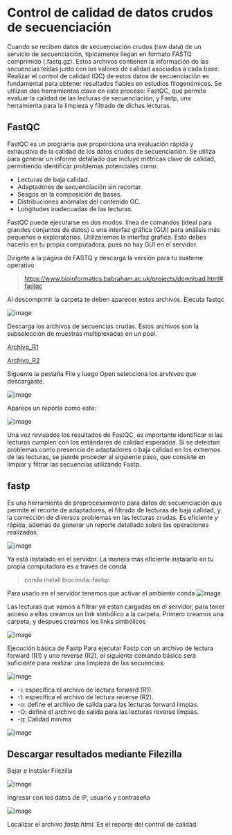 # Control de calidad de datos crudos de secuenciación 

Cuando se reciben datos de secuenciación crudos (raw data) de un servicio de secuenciación, típicamente llegan en formato FASTQ comprimido (.fastq.gz). 
Estos archivos contienen la información de las secuencias leídas junto con los valores de calidad asociados a cada base.
Realizar el control de calidad (QC) de estos datos de secuenciación es fundamental para obtener resultados fiables 
en estudios filogenómicos. Se utilizan dos herramientas  clave en este proceso: FastQC, que permite evaluar 
la calidad de las lecturas de secuenciación, y Fastp, una herramienta para la limpieza y filtrado de dichas lecturas. 

## FastQC

FastQC es un programa que proporciona una evaluación rápida y exhaustiva de la calidad de los datos crudos de secuenciación. 
Se utiliza para generar un informe detallado que incluye métricas clave de calidad, permitiendo identificar problemas potenciales como:

+ Lecturas de baja calidad.
+ Adaptadores de secuenciación sin recortar.
+ Sesgos en la composición de bases.
+ Distribuciones anómalas del contenido GC.
+ Longitudes inadecuadas de las lecturas.

FastQC puede ejecutarse en dos modos: línea de comandos (ideal para grandes conjuntos de datos) o una interfaz gráfica (GUI) para análisis más pequeños o exploratorios.
Utilizaremos la interfaz gráfica. Esto debes hacerlo en tu propia computadora, pues no hay GUI en el servidor.  

Dirigete a la página de FASTQ y descarga la versión para tu susteme operativo
> https://www.bioinformatics.babraham.ac.uk/projects/download.html#fastqc

Al descomprmir la carpeta te deben aparecer estos archivos. Ejecuta fastqc

![image](https://github.com/user-attachments/assets/d9a731eb-1f2e-4a1a-aa47-3deccf65cc19)

Descarga los archivos de secuencias crudas. Estos archivos son la subselección de muestras multiplexadas en un pool.  



[Archivo_R1](../dddrad/sub_Vlad_1_S8_R1_001.fastq.gz)

[Archivo_R2](../dddrad/sub_Vlad_1_S8_R2_001.fastq.gz)

Siguente la pestaña File y luego Open selecciona los arvhivos que descargaste. 

![image](https://github.com/user-attachments/assets/11f21f27-1f26-4486-bf78-2f42c253072d)

Aparece un reporte como este:

![image](https://github.com/user-attachments/assets/e778ce13-42b8-49b9-b4d2-4800498f534f)

Una vez revisados los resultados de FastQC, es importante identificar si las lecturas cumplen con los estándares de calidad esperados.
Si se detectan problemas como presencia de adaptadores o baja calidad en los extremos de las lecturas, se puede proceder al siguiente paso, 
que consiste en limpiar y filtrar las secuencias utilizando Fastp.

## fastp 

Es una herramienta de preprocesamiento para datos de secuenciación que permite el recorte de adaptadores, el filtrado de lecturas de baja calidad, 
y la corrección de diversos problemas en las lecturas crudas. Es eficiente y rápida, además de generar un reporte detallado sobre las operaciones realizadas.

![image](https://github.com/user-attachments/assets/f08951e7-88eb-4966-bef8-212c8a23cabe)



Ya está instalado en el servidor. La manera más eficiente instalarlo en tu propia computadora es a través de conda
> conda install bioconda::fastqc

Para usarlo en el servidor tenemos que activar el ambiente conda
![image](https://github.com/user-attachments/assets/854b391b-177d-4003-a4fa-a0bab6d3a33c)


Las lecturas que vamos a filtrar ya estan cargadas en el servidor, para tener acceso a ellas creamos un link simbólico a la carpeta. Primero creamos una carpeta,
y despues creamos los links simbólicos

![image](https://github.com/user-attachments/assets/23fb40bc-7c13-474a-a8b9-f36475858a64)


Ejecución básica de Fastp
Para ejecutar Fastp con un archivo de lectura forward (R1) y uno reverse (R2), el siguiente comando básico será suficiente para realizar una limpieza de las secuencias:

![image](https://github.com/user-attachments/assets/1965a978-cff8-460f-a0f8-a34ed158ae9c)



+ -i: especifica el archivo de lectura forward (R1). 
+ -I: especifica el archivo de lectura reverse (R2). 
+ -o: define el archivo de salida para las lecturas forward limpias. 
+ -O: define el archivo de salida para las lecturas reverse limpias. 
+ -q: Calidad mínima


![image](https://github.com/user-attachments/assets/b431e084-8ef4-4a4b-836a-16d6d9aaf9e7)


## Descargar resultados mediante Filezilla

Bajar e instalar Filezilla

![image](https://github.com/user-attachments/assets/0c601b9d-9342-4fb1-93ad-4c6d6f451ed1)

Ingresar con los datos de IP, usuario y contraseña

![image](https://github.com/user-attachments/assets/ead29f9a-0f6d-4017-bbb8-570eafee98fb)

Localizar el archivo _fastp.html_. Es el reporte del control de calidad.


